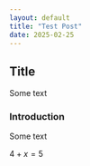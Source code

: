 ```yaml
---
layout: default
title: "Test Post"
date: 2025-02-25
---
```


## Title

Some text

### Introduction

Some text

$4+x=5$
